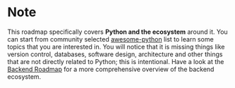 # Note

This roadmap specifically covers **Python and the ecosystem** around it. You can start from community selected [awesome-python](https://github.com/vinta/awesome-python) list to learn some topics that you are interested in. You will notice that it is missing things like version control, databases, software design, architecture and other things that are not directly related to Python; this is intentional. Have a look at the [Backend Roadmap](/backend) for a more comprehensive overview of the backend ecosystem.
